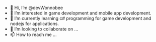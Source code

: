 - 👋 Hi, I’m @devWonnobee
- 👀 I’m interested in game development and mobile app development.
- 🌱 I’m currently learning c# programming for game development and nodejs for applications.
- 💞️ I’m looking to collaborate on ...
- 📫 How to reach me ...

<!---
devWonnobee/devWonnobee is a ✨ special ✨ repository because its `README.md` (this file) appears on your GitHub profile.
You can click the Preview link to take a look at your changes.
--->
